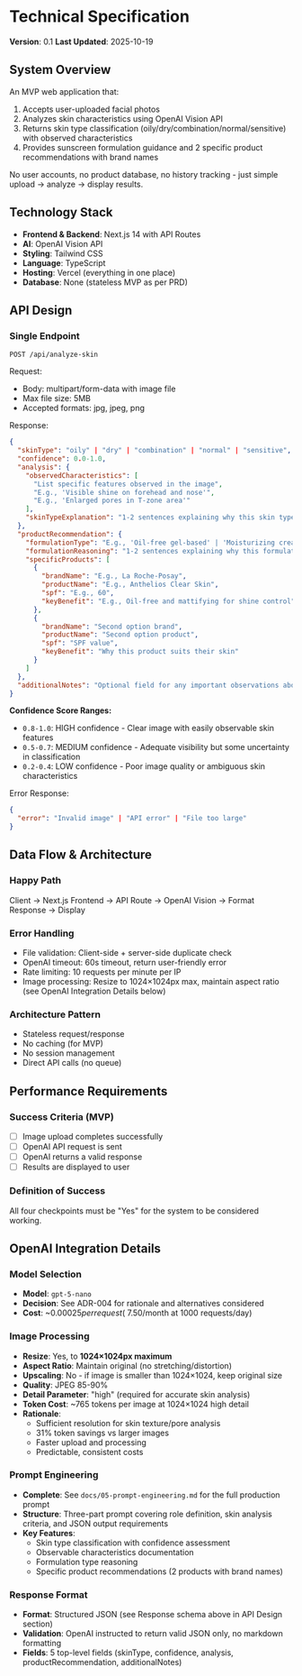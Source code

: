 # Technical Specification

**Version**: 0.1
**Last Updated**: 2025-10-19

## System Overview
An MVP web application that:
1. Accepts user-uploaded facial photos
2. Analyzes skin characteristics using OpenAI Vision API
3. Returns skin type classification (oily/dry/combination/normal/sensitive) with observed characteristics
4. Provides sunscreen formulation guidance and 2 specific product recommendations with brand names

No user accounts, no product database, no history tracking - just simple upload → analyze → display results.

## Technology Stack
- **Frontend & Backend**: Next.js 14 with API Routes
- **AI**: OpenAI Vision API 
- **Styling**: Tailwind CSS
- **Language**: TypeScript
- **Hosting**: Vercel (everything in one place)
- **Database**: None (stateless MVP as per PRD)

## API Design

### Single Endpoint
`POST /api/analyze-skin`

Request:
- Body: multipart/form-data with image file
- Max file size: 5MB
- Accepted formats: jpg, jpeg, png

Response:
```json
{
  "skinType": "oily" | "dry" | "combination" | "normal" | "sensitive",
  "confidence": 0.0-1.0,
  "analysis": {
    "observedCharacteristics": [
      "List specific features observed in the image",
      "E.g., 'Visible shine on forehead and nose'",
      "E.g., 'Enlarged pores in T-zone area'"
    ],
    "skinTypeExplanation": "1-2 sentences explaining why this skin type was classified based on observed features"
  },
  "productRecommendation": {
    "formulationType": "E.g., 'Oil-free gel-based' | 'Moisturizing cream' | 'Lightweight lotion' | 'Mineral-based' | 'Hybrid formula'",
    "formulationReasoning": "1-2 sentences explaining why this formulation type suits the identified skin type",
    "specificProducts": [
      {
        "brandName": "E.g., La Roche-Posay",
        "productName": "E.g., Anthelios Clear Skin",
        "spf": "E.g., 60",
        "keyBenefit": "E.g., Oil-free and mattifying for shine control"
      },
      {
        "brandName": "Second option brand",
        "productName": "Second option product",
        "spf": "SPF value",
        "keyBenefit": "Why this product suits their skin"
      }
    ]
  },
  "additionalNotes": "Optional field for any important observations about image quality, special considerations, or usage tips"
}
```

**Confidence Score Ranges:**
- `0.8-1.0`: HIGH confidence - Clear image with easily observable skin features
- `0.5-0.7`: MEDIUM confidence - Adequate visibility but some uncertainty in classification
- `0.2-0.4`: LOW confidence - Poor image quality or ambiguous skin characteristics

Error Response:
```json
{
  "error": "Invalid image" | "API error" | "File too large"
}
```

## Data Flow & Architecture

### Happy Path
Client → Next.js Frontend → API Route → OpenAI Vision → Format Response → Display

### Error Handling
- File validation: Client-side + server-side duplicate check
- OpenAI timeout: 60s timeout, return user-friendly error
- Rate limiting: 10 requests per minute per IP
- Image processing: Resize to 1024×1024px max, maintain aspect ratio (see OpenAI Integration Details below)

### Architecture Pattern
- Stateless request/response
- No caching (for MVP)
- No session management
- Direct API calls (no queue)

## Performance Requirements

### Success Criteria (MVP)
- [ ] Image upload completes successfully
- [ ] OpenAI API request is sent
- [ ] OpenAI returns a valid response
- [ ] Results are displayed to user

### Definition of Success
All four checkpoints must be "Yes" for the system to be considered working.

## OpenAI Integration Details

### Model Selection
- **Model**: `gpt-5-nano`
- **Decision**: See ADR-004 for rationale and alternatives considered
- **Cost**: ~$0.00025 per request (~$7.50/month at 1000 requests/day)

### Image Processing
- **Resize**: Yes, to **1024×1024px maximum**
- **Aspect Ratio**: Maintain original (no stretching/distortion)
- **Upscaling**: No - if image is smaller than 1024×1024, keep original size
- **Quality**: JPEG 85-90%
- **Detail Parameter**: "high" (required for accurate skin analysis)
- **Token Cost**: ~765 tokens per image at 1024×1024 high detail
- **Rationale**:
  - Sufficient resolution for skin texture/pore analysis
  - 31% token savings vs larger images
  - Faster upload and processing
  - Predictable, consistent costs

### Prompt Engineering
- **Complete**: See `docs/05-prompt-engineering.md` for the full production prompt
- **Structure**: Three-part prompt covering role definition, skin analysis criteria, and JSON output requirements
- **Key Features**:
  - Skin type classification with confidence assessment
  - Observable characteristics documentation
  - Formulation type reasoning
  - Specific product recommendations (2 products with brand names)

### Response Format
- **Format**: Structured JSON (see Response schema above in API Design section)
- **Validation**: OpenAI instructed to return valid JSON only, no markdown formatting
- **Fields**: 5 top-level fields (skinType, confidence, analysis, productRecommendation, additionalNotes)